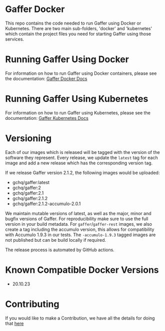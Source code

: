 # Gaffer Docker

This repo contains the code needed to run Gaffer using Docker or Kubernetes.
There are two main sub-folders, 'docker' and 'kubernetes' which contain the project files you need for starting Gaffer using those services.

# Running Gaffer Using Docker

For information on how to run Gaffer using Docker containers, please see the documentation: [Gaffer Docker Docs](https://gchq.github.io/gaffer-doc/latest/dev/docker/)

# Running Gaffer Using Kubernetes

For information on how to run Gaffer using Kubernetes, please see the documentation: [Gaffer Kubernetes Docs](https://gchq.github.io/gaffer-doc/latest/dev/kubernetes-guide/kubernetes/)

# Versioning

Each of our images which is released will be tagged with the version of the software they represent. Every release,
we update the `latest` tag for each image and add a new release which has the corresponding version tag.

If we release Gaffer version 2.1.2, the following images would be uploaded:

- gchq/gaffer:latest
- gchq/gaffer:2
- gchq/gaffer:2.1
- gchq/gaffer:2.1.2
- gchq/gaffer:2.1.2-accumulo-2.0.1

We maintain mutable versions of latest, as well as the major, minor and bugfix versions of Gaffer. For reproducibility
make sure to use the full version in your build metadata. For `gaffer`/`gaffer-rest` images, we also create a tag including the
accumulo version, this allows for compatibility with Accumulo 1.9.3 in our tests. The `-accumulo-1.9.3` tagged images
are not published but can be build locally if required.

The release process is automated by GitHub actions.

# Known Compatible Docker Versions

- 20.10.23

# Contributing

If you would like to make a Contribution, we have all the details for doing that [here](https://gchq.github.io/gaffer-doc/latest/dev/ways-of-working/)
